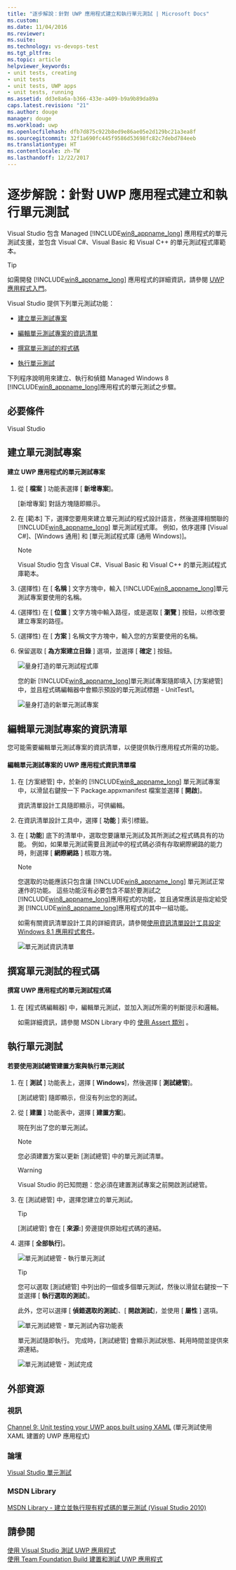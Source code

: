 ```yaml
---
title: "逐步解說：針對 UWP 應用程式建立和執行單元測試 | Microsoft Docs"
ms.custom: 
ms.date: 11/04/2016
ms.reviewer: 
ms.suite: 
ms.technology: vs-devops-test
ms.tgt_pltfrm: 
ms.topic: article
helpviewer_keywords:
- unit tests, creating
- unit tests
- unit tests, UWP apps
- unit tests, running
ms.assetid: dd3e8a6a-b366-433e-a409-b9a9b89da89a
caps.latest.revision: "21"
ms.author: douge
manager: douge
ms.workload: uwp
ms.openlocfilehash: dfb7d875c922b8ed9e86ae05e2d129bc21a3ea8f
ms.sourcegitcommit: 32f1a690fc445f9586d53698fc82c7debd784eeb
ms.translationtype: HT
ms.contentlocale: zh-TW
ms.lasthandoff: 12/22/2017
---
```

# <a name="walkthrough-creating-and-running-unit-tests-for-uwp-apps"></a>逐步解說：針對 UWP 應用程式建立和執行單元測試
Visual Studio 包含 Managed [!INCLUDE[win8_appname_long](../debugger/includes/win8_appname_long_md.md)] 應用程式的單元測試支援，並包含 Visual C#、Visual Basic 和 Visual C++ 的單元測試程式庫範本。  
  
> [!TIP]
>  如需開發 [!INCLUDE[win8_appname_long](../debugger/includes/win8_appname_long_md.md)] 應用程式的詳細資訊，請參閱 [UWP 應用程式入門](http://go.microsoft.com/fwlink/?LinkID=241410)。  
  
 Visual Studio 提供下列單元測試功能：  
  
-   [建立單元測試專案](#CreateAndRunUnitTestWin8Tailored_Create)  
  
-   [編輯單元測試專案的資訊清單](#CreateAndRunUnitTestWin8Tailored_Manifest)  
  
-   [撰寫單元測試的程式碼](#CreateAndRunUnitTestWin8Tailored_Code)  
  
-   [執行單元測試](#CreateAndRunUnitTestWin8Tailored_Run)  
  
 下列程序說明用來建立、執行和偵錯 Managed Windows 8 [!INCLUDE[win8_appname_long](../debugger/includes/win8_appname_long_md.md)]應用程式的單元測試之步驟。  
  
## <a name="prerequisites"></a>必要條件  
 Visual Studio  
  
##  <a name="CreateAndRunUnitTestWin8Tailored_Create"></a> 建立單元測試專案  
  
#### <a name="to-create-a-unit-test-project-for-a-uwp-app"></a>建立 UWP 應用程式的單元測試專案  
  
1.  從 [ **檔案** ] 功能表選擇 [ **新增專案**]。  
  
     [新增專案] 對話方塊隨即顯示。  
  
2.  在 [範本] 下，選擇您要用來建立單元測試的程式設計語言，然後選擇相關聯的 [!INCLUDE[win8_appname_long](../debugger/includes/win8_appname_long_md.md)] 單元測試程式庫。 例如，依序選擇 [Visual C#]、[Windows 通用] 和 [單元測試程式庫 (通用 Windows)]。  
  
    > [!NOTE]
    >  Visual Studio 包含 Visual C#、Visual Basic 和 Visual C++ 的單元測試程式庫範本。  
  
3.  (選擇性) 在 [ **名稱** ] 文字方塊中，輸入 [!INCLUDE[win8_appname_long](../debugger/includes/win8_appname_long_md.md)]單元測試專案要使用的名稱。  
  
4.  (選擇性) 在 [ **位置** ] 文字方塊中輸入路徑，或是選取 [ **瀏覽** ] 按鈕，以修改要建立專案的路徑。  
  
5.  (選擇性) 在 [ **方案** ] 名稱文字方塊中，輸入您的方案要使用的名稱。  
  
6.  保留選取 [ **為方案建立目錄** ] 選項，並選擇 [ **確定** ] 按鈕。  
  
     ![量身打造的單元測試程式庫](../test/media/unit_test_win8_1.png "Unit_Test_Win8_1")  
  
     您的新 [!INCLUDE[win8_appname_long](../debugger/includes/win8_appname_long_md.md)]單元測試專案隨即填入 [方案總管] 中，並且程式碼編輯器中會顯示預設的單元測試標題 - UnitTest1。  
  
     ![量身打造的新單元測試專案](../test/media/unit_test_win8_unittestexplorer_newprojectcreated.png "Unit_Test_Win8_UnitTestExplorer_NewProjectCreated")  
  
##  <a name="CreateAndRunUnitTestWin8Tailored_Manifest"></a> 編輯單元測試專案的資訊清單  
 您可能需要編輯單元測試專案的資訊清單，以便提供執行應用程式所需的功能。  
  
#### <a name="to-edit-the-unit-test-projects-uwp-application-manifest-file"></a>編輯單元測試專案的 UWP 應用程式資訊清單檔  
  
1.  在 [方案總管] 中，於新的 [!INCLUDE[win8_appname_long](../debugger/includes/win8_appname_long_md.md)] 單元測試專案中，以滑鼠右鍵按一下 Package.appxmanifest 檔案並選擇 [ **開啟**]。  
  
     資訊清單設計工具隨即顯示，可供編輯。  
  
2.  在資訊清單設計工具中，選擇 [ **功能** ] 索引標籤。  
  
3.  在 [ **功能**] 底下的清單中，選取您要讓單元測試及其所測試之程式碼具有的功能。 例如，如果單元測試需要且測試中的程式碼必須有存取網際網路的能力時，則選擇 [ **網際網路** ] 核取方塊。  
  
    > [!NOTE]
    >  您選取的功能應該只包含讓 [!INCLUDE[win8_appname_long](../debugger/includes/win8_appname_long_md.md)] 單元測試正常運作的功能。 這些功能沒有必要包含不屬於要測試之 [!INCLUDE[win8_appname_long](../debugger/includes/win8_appname_long_md.md)]應用程式的功能，並且通常應該是指定給受測 [!INCLUDE[win8_appname_long](../debugger/includes/win8_appname_long_md.md)]應用程式的其中一組功能。  
  
     如需有關資訊清單設計工具的詳細資訊，請參閱[使用資訊清單設計工具設定 Windows 8.1 應用程式套件](http://msdn.microsoft.com/Library/24c58b7f-9c6d-41c3-b385-c1e8497d5b2d)。  
  
     ![單元測試資訊清單](../test/media/unit_test_win8_.png "Unit_Test_Win8_")  
  
##  <a name="CreateAndRunUnitTestWin8Tailored_Code"></a> 撰寫單元測試的程式碼  
  
#### <a name="to-code-the-unit-test-for-a-uwp-app"></a>撰寫 UWP 應用程式的單元測試程式碼  
  
1.  在 [程式碼編輯器] 中，編輯單元測試，並加入測試所需的判斷提示和邏輯。  
  
     如需詳細資訊，請參閱 MSDN Library 中的 [使用 Assert 類別](http://go.microsoft.com/fwlink/?LinkID=224991) 。  
  
##  <a name="CreateAndRunUnitTestWin8Tailored_Run"></a> 執行單元測試  
  
#### <a name="to-build-the-solution-and-run-the-unit-test-using-test-explorer"></a>若要使用測試總管建置方案與執行單元測試  
  
1.  在 [ **測試** ] 功能表上，選擇 [ **Windows**]，然後選擇 [ **測試總管**]。  
  
     [測試總管] 隨即顯示，但沒有列出您的測試。  
  
2.  從 [ **建置** ] 功能表中，選擇 [ **建置方案**]。  
  
     現在列出了您的單元測試。  
  
    > [!NOTE]
    >  您必須建置方案以更新 [測試總管] 中的單元測試清單。  
  
    > [!WARNING]
    >  Visual Studio 的已知問題：您必須在建置測試專案之前開啟測試總管。  
  
3.  在 [測試總管] 中，選擇您建立的單元測試。  
  
    > [!TIP]
    >  [測試總管] 會在 [ **來源:**] 旁邊提供原始程式碼的連結。  
  
4.  選擇 [ **全部執行**]。  
  
     ![單元測試總管 &#45; 執行單元測試](../test/media/unit_test_win8_unittestexplorer_contextmenurun.png "Unit_Test_Win8_UnitTestExplorer_ContextMenuRun")  
  
    > [!TIP]
    >  您可以選取 [測試總管] 中列出的一個或多個單元測試，然後以滑鼠右鍵按一下並選擇 [ **執行選取的測試**]。  
    >   
    >  此外，您可以選擇 [ **偵錯選取的測試**]、[ **開啟測試**]，並使用 [ **屬性** ] 選項。  
    >   
    >  ![單元測試總管 &#45; 單元測試內容功能表](../test/media/unit_test_win8_unittestexplorer_contextmenu.png "Unit_Test_Win8_UnitTestExplorer_ContextMenu")  
  
     單元測試隨即執行。 完成時，[測試總管] 會顯示測試狀態、耗用時間並提供來源連結。  
  
     ![單元測試總管 &#45; 測試完成](../test/media/unit_test_win8_unittestexplorer_done.png "Unit_Test_Win8_UnitTestExplorer_Done")  
  
## <a name="external-resources"></a>外部資源  
  
### <a name="videos"></a>視訊  
 [Channel 9: Unit testing your UWP apps built using XAML](http://go.microsoft.com/fwlink/?LinkId=226285) (單元測試使用 XAML 建置的 UWP 應用程式)  
  
### <a name="forums"></a>論壇  
 [Visual Studio 單元測試](http://go.microsoft.com/fwlink/?LinkId=224477)  
  
### <a name="msdn-library"></a>MSDN Library  
 [MSDN Library - 建立並執行現有程式碼的單元測試 (Visual Studio 2010)](http://go.microsoft.com/fwlink/?LinkID=223683)  
  
## <a name="see-also"></a>請參閱  
 [使用 Visual Studio 測試 UWP 應用程式](../test/testing-store-apps-with-visual-studio.md)   
 [使用 Team Foundation Build 建置和測試 UWP 應用程式](http://msdn.microsoft.com/Library/d0ca17bb-deae-4f3d-a18d-1a99bebceaa9)
